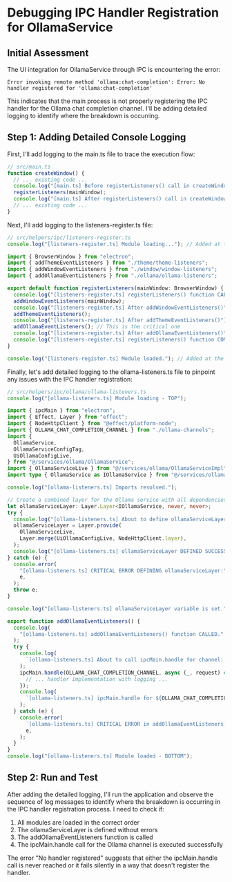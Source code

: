 # Debugging IPC Handler Registration for OllamaService

## Initial Assessment

The UI integration for OllamaService through IPC is encountering the error:

```
Error invoking remote method 'ollama:chat-completion': Error: No handler registered for 'ollama:chat-completion'
```

This indicates that the main process is not properly registering the IPC handler for the Ollama chat completion channel. I'll be adding detailed logging to identify where the breakdown is occurring.

## Step 1: Adding Detailed Console Logging

First, I'll add logging to the main.ts file to trace the execution flow:

```typescript
// src/main.ts
function createWindow() {
  // ... existing code ...
  console.log("[main.ts] Before registerListeners() call in createWindow()");
  registerListeners(mainWindow);
  console.log("[main.ts] After registerListeners() call in createWindow()");
  // ... existing code ...
}
```

Next, I'll add logging to the listeners-register.ts file:

```typescript
// src/helpers/ipc/listeners-register.ts
console.log("[listeners-register.ts] Module loading..."); // Added at the top

import { BrowserWindow } from "electron";
import { addThemeEventListeners } from "./theme/theme-listeners";
import { addWindowEventListeners } from "./window/window-listeners";
import { addOllamaEventListeners } from "./ollama/ollama-listeners";

export default function registerListeners(mainWindow: BrowserWindow) {
  console.log("[listeners-register.ts] registerListeners() function CALLED");
  addWindowEventListeners(mainWindow);
  console.log("[listeners-register.ts] After addWindowEventListeners()");
  addThemeEventListeners();
  console.log("[listeners-register.ts] After addThemeEventListeners()");
  addOllamaEventListeners(); // This is the critical one
  console.log("[listeners-register.ts] After addOllamaEventListeners()");
  console.log("[listeners-register.ts] registerListeners() function COMPLETED");
}

console.log("[listeners-register.ts] Module loaded."); // Added at the bottom
```

Finally, let's add detailed logging to the ollama-listeners.ts file to pinpoint any issues with the IPC handler registration:

```typescript
// src/helpers/ipc/ollama/ollama-listeners.ts
console.log("[ollama-listeners.ts] Module loading - TOP");

import { ipcMain } from "electron";
import { Effect, Layer } from "effect";
import { NodeHttpClient } from "@effect/platform-node";
import { OLLAMA_CHAT_COMPLETION_CHANNEL } from "./ollama-channels";
import {
  OllamaService,
  OllamaServiceConfigTag,
  UiOllamaConfigLive,
} from "@/services/ollama/OllamaService";
import { OllamaServiceLive } from "@/services/ollama/OllamaServiceImpl";
import type { OllamaService as IOllamaService } from "@/services/ollama/OllamaService"; // For type annotation

console.log("[ollama-listeners.ts] Imports resolved.");

// Create a combined layer for the Ollama service with all dependencies
let ollamaServiceLayer: Layer.Layer<IOllamaService, never, never>;
try {
  console.log("[ollama-listeners.ts] About to define ollamaServiceLayer.");
  ollamaServiceLayer = Layer.provide(
    OllamaServiceLive,
    Layer.merge(UiOllamaConfigLive, NodeHttpClient.layer),
  );
  console.log("[ollama-listeners.ts] ollamaServiceLayer DEFINED SUCCESSFULLY.");
} catch (e) {
  console.error(
    "[ollama-listeners.ts] CRITICAL ERROR DEFINING ollamaServiceLayer:",
    e,
  );
  throw e;
}

console.log("[ollama-listeners.ts] ollamaServiceLayer variable is set.");

export function addOllamaEventListeners() {
  console.log(
    "[ollama-listeners.ts] addOllamaEventListeners() function CALLED.",
  );
  try {
    console.log(
      `[ollama-listeners.ts] About to call ipcMain.handle for channel: ${OLLAMA_CHAT_COMPLETION_CHANNEL}`,
    );
    ipcMain.handle(OLLAMA_CHAT_COMPLETION_CHANNEL, async (_, request) => {
      // ... handler implementation with logging ...
    });
    console.log(
      `[ollama-listeners.ts] ipcMain.handle for ${OLLAMA_CHAT_COMPLETION_CHANNEL} REGISTERED SUCCESSFULLY.`,
    );
  } catch (e) {
    console.error(
      `[ollama-listeners.ts] CRITICAL ERROR in addOllamaEventListeners:`,
      e,
    );
  }
}
console.log("[ollama-listeners.ts] Module loaded - BOTTOM");
```

## Step 2: Run and Test

After adding the detailed logging, I'll run the application and observe the sequence of log messages to identify where the breakdown is occurring in the IPC handler registration process. I need to check if:

1. All modules are loaded in the correct order
2. The ollamaServiceLayer is defined without errors
3. The addOllamaEventListeners function is called
4. The ipcMain.handle call for the Ollama channel is executed successfully

The error "No handler registered" suggests that either the ipcMain.handle call is never reached or it fails silently in a way that doesn't register the handler.
